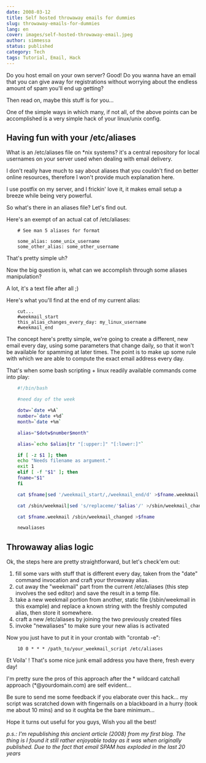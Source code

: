 ```yaml
---
date: 2008-03-12
title: Self hosted throwaway emails for dummies
slug: throwaway-emails-for-dummies
lang: en
cover: images/self-hosted-throwaway-email.jpeg
author: simmessa
status: published
category: Tech
tags: Tutorial, Email, Hack
---
```


Do you host email on your own server? Good! Do you wanna have an email that you can give away for registrations without worrying about the endless amount of spam you'll end up getting?

Then read on, maybe this stuff is for you...

One of the simple ways in which many, if not all, of the above points can be accomplished is a very simple hack of your linux/unix config.

## Having fun with your /etc/aliases

What is an /etc/aliases file on *nix systems? it's a central repository for local usernames on your server used when dealing with email delivery.

I don't really have much to say about aliases that you couldn't find on better online resources, therefore I won't provide much explanation here.

I use postfix on my server, and I frickin' love it, it makes email setup a breeze while being very powerful.

So what's there in an aliases file? Let's find out.

Here's an exempt of an actual cat of /etc/aliases:

```
    # See man 5 aliases for format

    some_alias: some_unix_username
    some_other_alias: some_other_username
```

That's pretty simple uh?

Now the big question is, what can we accomplish through some aliases manipulation?

A lot, it's a text file after all ;)

Here's what you'll find at the end of my current alias:

```
    cut...
    #weekmail_start
    this_alias_changes_every_day: my_linux_username
    #weekmail_end
```

The concept here's pretty simple, we're going to create a different, new email every day, using some parameters that change daily, so that it won't be available for spamming at later times. The point is to make up some rule with which we are able to compute the exact email address every day.

That's when some bash scripting + linux readily available commands come into play:

```bash
    #!/bin/bash

    #need day of the week

    dotw=`date +%A`
    number=`date +%d`
    month=`date +%m`

    alias="$dotw$number$month"

    alias=`echo $alias|tr "[:upper:]" "[:lower:]"`

    if [ -z $1 ]; then
    echo "Needs filename as argument."
    exit 1
    elif [ -f "$1" ]; then
    fname="$1"
    fi

    cat $fname|sed '/weekmail_start/,/weekmail_end/d' >$fname.weekmail

    cat /sbin/weekmail|sed 's/replaceme/'$alias'/' >/sbin/weekmail_changed

    cat $fname.weekmail /sbin/weekmail_changed >$fname

    newaliases
```
## Throwaway alias logic

Ok, the steps here are pretty straightforward, but let's check'em out:

1) fill some vars with stuff that is different every day, taken from the "date" command invocation and craft your throwaway alias.
2) cut away the "weekmail" part from the current /etc/aliases (this step involves the sed editor) and save the result in a temp file.
3) take a new weekmail portion from another, static file (/sbin/weekmail in this example) and replace a known string with the freshly computed alias, then store it somewhere.
4) craft a new /etc/aliases by joining the two previously created files
5) invoke "newaliases" to make sure your new alias is activated

Now you just have to put it in your crontab with "crontab -e":

```
    10 0 * * * /path_to/your_weekmail_script /etc/aliases
```

Et Voila' ! That's some nice junk email address you have there, fresh every day!

I'm pretty sure the pros of this approach after the * wildcard catchall approach (*@yourdomain.com) are self evident...

Be sure to send me some feedback if you elaborate over this hack... my script was scratched down with fingernails on a blackboard in a hurry (took me about 10 mins) and so it oughta be the bare minimum...

Hope it turns out useful for you guys, Wish you all the best!

_p.s.: I'm republishing this ancient article (2008) from my first blog. The thing is I found it still rather enjoyable today as it was when originally published. Due to the fact that email SPAM has exploded in the last 20 years_